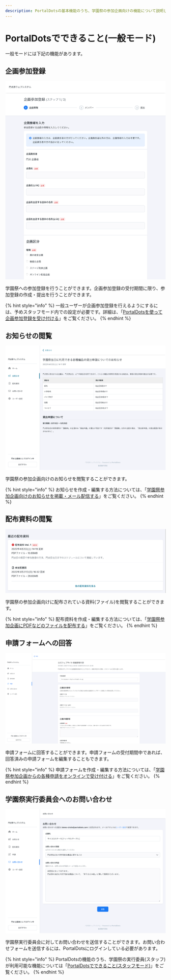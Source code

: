 ```yaml
---
description: PortalDotsの基本機能のうち、学園祭の参加企画向けの機能について説明します。
---
```


# PortalDotsでできること(一般モード)

一般モードには下記の機能があります。

## 企画参加登録

![企画参加登録フォーム](../.gitbook/assets/create-circle-form.png)

学園祭への参加登録を行うことができます。企画参加登録の受付期間に限り、参加登録の作成・提出を行うことができます。

{% hint style="info" %}
一般ユーザーが企画参加登録を行えるようにするには、予めスタッフモード内での設定が必要です。詳細は、「[PortalDotsを使って企画参加登録を受け付ける](https://github.com/portaldots/docs/blob/main/circles/circle-registration.md)」をご覧ください。
{% endhint %}

## お知らせの閲覧

![お知らせの表示ページ](../.gitbook/assets/page.png)

学園祭の参加企画向けのお知らせを閲覧することができます。

{% hint style="info" %}
お知らせを作成・編集する方法については、「[学園祭参加企画向けのお知らせを掲載・メール配信する](https://github.com/portaldots/docs/blob/main/circles/pages.md)」をご覧ください。
{% endhint %}

## 配布資料の閲覧

![配布資料の一覧](../.gitbook/assets/documents-list.png)

学園祭の参加企画向けに配布されている資料(ファイル)を閲覧することができます。

{% hint style="info" %}
配布資料を作成・編集する方法については、「[学園祭参加企画にPDFなどのファイルを配布する](https://github.com/portaldots/docs/blob/main/circles/documents.md)」をご覧ください。
{% endhint %}

## 申請フォームへの回答

![申請フォーム](../.gitbook/assets/form.png)

申請フォームに回答することができます。申請フォームの受付期間中であれば、回答済みの申請フォームを編集することもできます。

{% hint style="info" %}
申請フォームを作成・編集する方法については、「[学園祭参加企画からの各種申請をオンラインで受け付ける](https://github.com/portaldots/docs/blob/main/circles/forms.md)」をご覧ください。
{% endhint %}

## 学園祭実行委員会へのお問い合わせ

![お問い合わせフォーム](../.gitbook/assets/contact-form.png)

学園祭実行委員会に対してお問い合わせを送信することができます。お問い合わせフォームを送信するには、PortalDotsにログインしている必要があります。

{% hint style="info" %}
PortalDotsの機能のうち、学園祭の実行委員(スタッフ)が利用可能な機能については「[PortalDotsでできること(スタッフモード)](../features/list.md)」をご覧ください。
{% endhint %}

